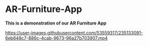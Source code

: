 # AR-Furniture-App


**This is a demonstration of our AR Furniture App**

https://user-images.githubusercontent.com/53559317/235133091-6eb648c7-886c-4cab-9673-96a27b703907.mp4
